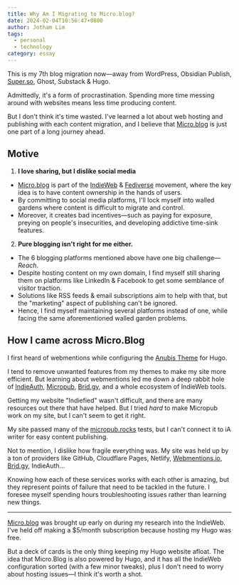 ```yaml
---
title: Why Am I Migrating to Micro.blog?
date: 2024-02-04T10:56:47+0800
author: Jotham Lim
tags:
  - personal
  - technology
category: essay
---
```

This is my 7th blog migration now—away from WordPress, Obsidian Publish, [Super.so](https://Super.so), Ghost, Substack & Hugo.

Admittedly, it's a form of procrastination. Spending more time messing around with websites means less time producing content.

But I don't think it's time wasted. I've learned a lot about web hosting and publishing with each content migration, and I believe that [Micro.blog](https://Micro.blog) is just one part of a long journey ahead.

## Motive

1. **I love sharing, but I dislike social media**
-  [Micro.blog](https://Micro.blog) is part of the [IndieWeb](https://indieweb.org) & [Fediverse](https://en.wikipedia.org/wiki/Fediverse) movement, where the key idea is to have content ownership in the hands of users.
-  By committing to social media platforms, I'll lock myself into walled gardens where content is difficult to migrate and control.
-  Moreover, it creates bad incentives—such as paying for exposure, preying on people's insecurities, and developing addictive time-sink features.

2. **Pure blogging isn't right for me either.**
-  The 6 blogging platforms mentioned above have one big challenge—*Reach*.
-  Despite hosting content on my own domain, I find myself still sharing them on platforms like LinkedIn & Facebook to get some semblance of visitor traction.
-  Solutions like RSS feeds & email subscriptions aim to help with that, but the "marketing" aspect of publishing can't be ignored.
-  Hence, I find myself maintaining several platforms instead of one, while facing the same aforementioned walled garden problems.

## How I came across Micro.Blog

I first heard of webmentions while configuring the [Anubis Theme](https://github.com/Mitrichius/hugo-theme-anubis) for Hugo.

I tend to remove unwanted features from my themes to make my site more efficient. But learning about webmentions led me down a deep rabbit hole of [IndieAuth](https://indieauth.com), [Micropub](https://indieweb.org/Micropub), [Brid.gy](https://brid.gy), and a whole ecosystem of IndieWeb tools.

Getting my website "Indiefied" wasn't difficult, and there are many resources out there that have helped. But I tried *hard* to make Micropub work on my site, but I can't seem to get it right.

My site passed many of the [micropub.rocks](https://micropub.rocks) tests, but I can't connect it to iA writer for easy content publishing.

Not to mention, I dislike how fragile everything was. My site was held up by a ton of providers like GitHub, Cloudflare Pages, Netlify, [Webmentions.io](https://Webmentions.io), [Brid.gy](https://Brid.gy), IndieAuth...

Knowing how each of these services works with each other is amazing, but they represent points of failure that need to be tackled in the future. I foresee myself spending hours troubleshooting issues rather than learning new things.

---

[Micro.blog](https://Micro.blog) was brought up early on during my research into the IndieWeb. I've held off making a $5/month subscription because hosting my Hugo was free.

But a deck of cards is the only thing keeping my Hugo website afloat. The idea that Micro.Blog is also powered by Hugo, and it has all the IndieWeb configuration sorted (with a few minor tweaks), plus I don't need to worry about hosting issues—I think it's worth a shot.
